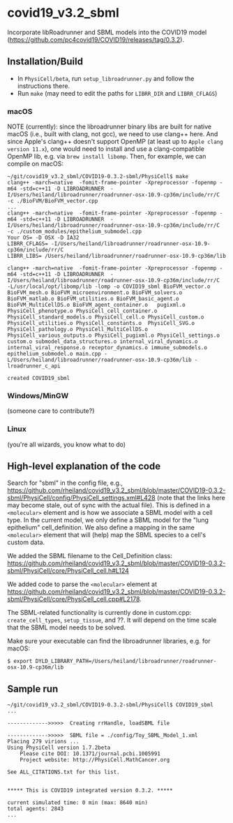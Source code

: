 # covid19_v3.2_sbml
Incorporate libRoadrunner and SBML models into the COVID19 model (https://github.com/pc4covid19/COVID19/releases/tag/0.3.2).

## Installation/Build

* In `PhysiCell/beta`, run `setup_libroadrunner.py` and follow the instructions there.
* Run `make` (may need to edit the paths for `LIBRR_DIR` and `LIBRR_CFLAGS`)

### macOS
NOTE (currently): since the libroadrunner binary libs are built for native macOS (i.e., built with clang, not gcc), we need to use clang++ here. And since Apple's clang++ doesn't support OpenMP (at least up to `Apple clang version 11.x`), one would need to install and use a clang-compatible OpenMP lib, e.g. via `brew install libomp`.
Then, for example, we can compile on macOS:
```
~/git/covid19_v3.2_sbml/COVID19-0.3.2-sbml/PhysiCell$ make
clang++ -march=native  -fomit-frame-pointer -Xpreprocessor -fopenmp -m64 -std=c++11 -D LIBROADRUNNER  -I/Users/heiland/libroadrunner/roadrunner-osx-10.9-cp36m/include/rr/C  -c ./BioFVM/BioFVM_vector.cpp 
...
clang++ -march=native  -fomit-frame-pointer -Xpreprocessor -fopenmp -m64 -std=c++11 -D LIBROADRUNNER  -I/Users/heiland/libroadrunner/roadrunner-osx-10.9-cp36m/include/rr/C  -c ./custom_modules/epithelium_submodel.cpp 
Your OS= -D OSX -D IA32
LIBRR_CFLAGS= -I/Users/heiland/libroadrunner/roadrunner-osx-10.9-cp36m/include/rr/C
LIBRR_LIBS= /Users/heiland/libroadrunner/roadrunner-osx-10.9-cp36m/lib

clang++ -march=native  -fomit-frame-pointer -Xpreprocessor -fopenmp -m64 -std=c++11 -D LIBROADRUNNER  -I/Users/heiland/libroadrunner/roadrunner-osx-10.9-cp36m/include/rr/C  -L/usr/local/opt/libomp/lib -lomp -o COVID19_sbml BioFVM_vector.o BioFVM_mesh.o BioFVM_microenvironment.o BioFVM_solvers.o BioFVM_matlab.o BioFVM_utilities.o BioFVM_basic_agent.o BioFVM_MultiCellDS.o BioFVM_agent_container.o   pugixml.o PhysiCell_phenotype.o PhysiCell_cell_container.o PhysiCell_standard_models.o PhysiCell_cell.o PhysiCell_custom.o PhysiCell_utilities.o PhysiCell_constants.o  PhysiCell_SVG.o PhysiCell_pathology.o PhysiCell_MultiCellDS.o PhysiCell_various_outputs.o PhysiCell_pugixml.o PhysiCell_settings.o custom.o submodel_data_structures.o internal_viral_dynamics.o internal_viral_response.o receptor_dynamics.o immune_submodels.o epithelium_submodel.o main.cpp -L/Users/heiland/libroadrunner/roadrunner-osx-10.9-cp36m/lib -lroadrunner_c_api

created COVID19_sbml
```

### Windows/MinGW

(someone care to contribute?)

### Linux

(you're all wizards, you know what to do)

## High-level explanation of the code

Search for "sbml" in the config file, e.g., https://github.com/rheiland/covid19_v3.2_sbml/blob/master/COVID19-0.3.2-sbml/PhysiCell/config/PhysiCell_settings.xml#L428 (note that the links here may become stale, out of sync with the actual file).
This is defined in a `<molecular>` element and is how we associate a SBML model with a cell type. In the current model, we only define a SBML model for the "lung epithelium" cell_definition. We also define a mapping in the same `<molecular>` element that will (help) map the SBML species to a cell's custom data.

We added the SBML filename to the Cell_Definition class: https://github.com/rheiland/covid19_v3.2_sbml/blob/master/COVID19-0.3.2-sbml/PhysiCell/core/PhysiCell_cell.h#L124

We added code to parse the `<molecular>` element at https://github.com/rheiland/covid19_v3.2_sbml/blob/master/COVID19-0.3.2-sbml/PhysiCell/core/PhysiCell_cell.cpp#L2178.

The SBML-related functionality is currently done in custom.cpp: `create_cell_types`, `setup_tissue`, and ??. It will depend on the time scale that the SBML model needs to be solved.

Make sure your executable can find the libroadrunner libraries, e.g. for macOS:
```
$ export DYLD_LIBRARY_PATH=/Users/heiland/libroadrunner/roadrunner-osx-10.9-cp36m/lib
```

## Sample run
```
~/git/covid19_v3.2_sbml/COVID19-0.3.2-sbml/PhysiCell$ COVID19_sbml
...

------------->>>>>  Creating rrHandle, loadSBML file

------------->>>>>  SBML file = ./config/Toy_SBML_Model_1.xml
Placing 279 virions ... 
Using PhysiCell version 1.7.2beta
	Please cite DOI: 10.1371/journal.pcbi.1005991
	Project website: http://PhysiCell.MathCancer.org

See ALL_CITATIONS.txt for this list.


***** This is COVID19 integrated version 0.3.2. *****

current simulated time: 0 min (max: 8640 min)
total agents: 2843
...
``` 
